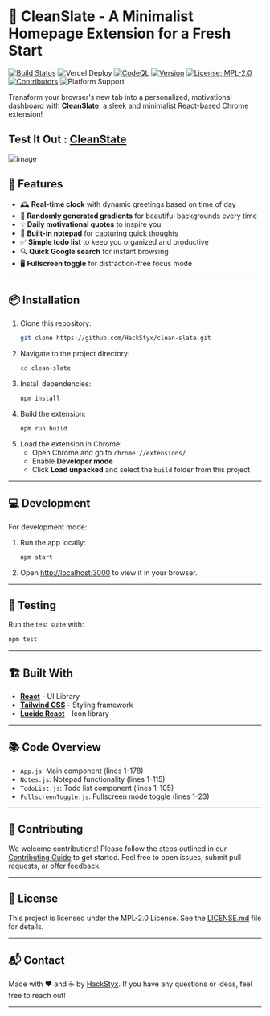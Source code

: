 

# 🌟 CleanSlate - A Minimalist Homepage Extension for a Fresh Start

[![Build Status](https://img.shields.io/github/actions/workflow/status/HackStyx/clean-slate/codeql.yml?branch=main&label=build&logo=github)](https://github.com/HackStyx/clean-slate/actions) 
![Vercel Deploy](https://deploy-badge.vercel.app/vercel/clean-slate-homepage?logo=Deployment+Status&name=Deployment+Status)
[![CodeQL](https://github.com/HackStyx/clean-slate/actions/workflows/codeql.yml/badge.svg)](https://github.com/HackStyx/clean-slate/actions)
[![Version](https://img.shields.io/github/package-json/v/HackStyx/clean-slate?label=version)](https://github.com/HackStyx/clean-slate/releases)
[![License: MPL-2.0](https://img.shields.io/github/license/HackStyx/clean-slate?logo=github)](LICENSE.md)
[![Contributors](https://img.shields.io/github/contributors/HackStyx/clean-slate?color=blue)](https://github.com/HackStyx/clean-slate/graphs/contributors)
![Platform Support](https://img.shields.io/badge/platform-Chrome%20%7C%20Edge-blue)



Transform your browser's new tab into a personalized, motivational dashboard with **CleanSlate**, a sleek and minimalist React-based Chrome extension!

Test It Out : [CleanState](https://clean-slate-homepage.vercel.app/)
---
![image](https://github.com/user-attachments/assets/e2662acc-0382-4188-b347-915dba014484)

## 🚀 Features

- 🕰️ **Real-time clock** with dynamic greetings based on time of day
- 🎨 **Randomly generated gradients** for beautiful backgrounds every time
- 💡 **Daily motivational quotes** to inspire you
- 📝 **Built-in notepad** for capturing quick thoughts
- ✅ **Simple todo list** to keep you organized and productive
- 🔍 **Quick Google search** for instant browsing
- 🖥️ **Fullscreen toggle** for distraction-free focus mode

---

## 📦 Installation

1. Clone this repository:
   ```bash
   git clone https://github.com/HackStyx/clean-slate.git
   ```
2. Navigate to the project directory:
   ```bash
   cd clean-slate
   ```
3. Install dependencies:
   ```bash
   npm install
   ```
4. Build the extension:
   ```bash
   npm run build
   ```
5. Load the extension in Chrome:
   - Open Chrome and go to `chrome://extensions/`
   - Enable **Developer mode**
   - Click **Load unpacked** and select the `build` folder from this project

---

## 💻 Development

For development mode:

1. Run the app locally:
   ```bash
   npm start
   ```
2. Open [http://localhost:3000](http://localhost:3000) to view it in your browser.

---

## 🧪 Testing

Run the test suite with:
   ```bash
   npm test
   ```

---

## 🏗️ Built With

- **[React](https://reactjs.org/)** - UI Library
- **[Tailwind CSS](https://tailwindcss.com/)** - Styling framework
- **[Lucide React](https://lucide.dev/)** - Icon library

---

## 📚 Code Overview

- `App.js`: Main component (lines 1-178)
- `Notes.js`: Notepad functionality (lines 1-115)
- `TodoList.js`: Todo list component (lines 1-105)
- `FullscreenToggle.js`: Fullscreen mode toggle (lines 1-23)


---

## 🤝 Contributing

We welcome contributions! Please follow the steps outlined in our [Contributing Guide](CONTRIBUTING.md) to get started. Feel free to open issues, submit pull requests, or offer feedback.

---

## 📜 License

This project is licensed under the MPL-2.0 License. See the [LICENSE.md](LICENSE.md) file for details.

---

## 📬 Contact

Made with ❤️ and ☕ by [HackStyx](https://github.com/HackStyx). If you have any questions or ideas, feel free to reach out!

---
